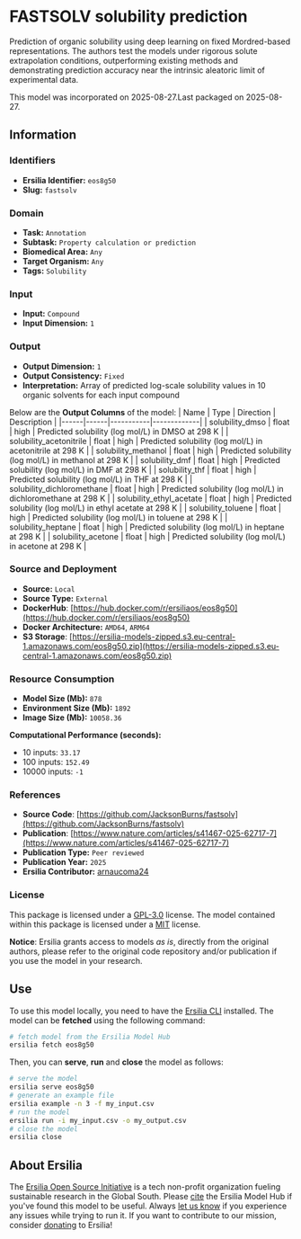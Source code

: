 # FASTSOLV solubility prediction

Prediction of organic solubility using deep learning on fixed Mordred-based representations. The authors test the models under rigorous solute extrapolation conditions, outperforming existing methods and demonstrating prediction accuracy near the intrinsic aleatoric limit of experimental data.

This model was incorporated on 2025-08-27.Last packaged on 2025-08-27.

## Information
### Identifiers
- **Ersilia Identifier:** `eos8g50`
- **Slug:** `fastsolv`

### Domain
- **Task:** `Annotation`
- **Subtask:** `Property calculation or prediction`
- **Biomedical Area:** `Any`
- **Target Organism:** `Any`
- **Tags:** `Solubility`

### Input
- **Input:** `Compound`
- **Input Dimension:** `1`

### Output
- **Output Dimension:** `1`
- **Output Consistency:** `Fixed`
- **Interpretation:** Array of predicted log-scale solubility values in 10 organic solvents for each input compound

Below are the **Output Columns** of the model:
| Name | Type | Direction | Description |
|------|------|-----------|-------------|
| solubility_dmso | float | high | Predicted solubility (log mol/L) in DMSO at 298 K |
| solubility_acetonitrile | float | high | Predicted solubility (log mol/L) in acetonitrile at 298 K |
| solubility_methanol | float | high | Predicted solubility (log mol/L) in methanol at 298 K |
| solubility_dmf | float | high | Predicted solubility (log mol/L) in DMF at 298 K |
| solubility_thf | float | high | Predicted solubility (log mol/L) in THF at 298 K |
| solubility_dichloromethane | float | high | Predicted solubility (log mol/L) in dichloromethane at 298 K |
| solubility_ethyl_acetate | float | high | Predicted solubility (log mol/L) in ethyl acetate at 298 K |
| solubility_toluene | float | high | Predicted solubility (log mol/L) in toluene at 298 K |
| solubility_heptane | float | high | Predicted solubility (log mol/L) in heptane at 298 K |
| solubility_acetone | float | high | Predicted solubility (log mol/L) in acetone at 298 K |


### Source and Deployment
- **Source:** `Local`
- **Source Type:** `External`
- **DockerHub**: [https://hub.docker.com/r/ersiliaos/eos8g50](https://hub.docker.com/r/ersiliaos/eos8g50)
- **Docker Architecture:** `AMD64`, `ARM64`
- **S3 Storage**: [https://ersilia-models-zipped.s3.eu-central-1.amazonaws.com/eos8g50.zip](https://ersilia-models-zipped.s3.eu-central-1.amazonaws.com/eos8g50.zip)

### Resource Consumption
- **Model Size (Mb):** `878`
- **Environment Size (Mb):** `1892`
- **Image Size (Mb):** `10058.36`

**Computational Performance (seconds):**
- 10 inputs: `33.17`
- 100 inputs: `152.49`
- 10000 inputs: `-1`

### References
- **Source Code**: [https://github.com/JacksonBurns/fastsolv](https://github.com/JacksonBurns/fastsolv)
- **Publication**: [https://www.nature.com/articles/s41467-025-62717-7](https://www.nature.com/articles/s41467-025-62717-7)
- **Publication Type:** `Peer reviewed`
- **Publication Year:** `2025`
- **Ersilia Contributor:** [arnaucoma24](https://github.com/arnaucoma24)

### License
This package is licensed under a [GPL-3.0](https://github.com/ersilia-os/ersilia/blob/master/LICENSE) license. The model contained within this package is licensed under a [MIT](LICENSE) license.

**Notice**: Ersilia grants access to models _as is_, directly from the original authors, please refer to the original code repository and/or publication if you use the model in your research.


## Use
To use this model locally, you need to have the [Ersilia CLI](https://github.com/ersilia-os/ersilia) installed.
The model can be **fetched** using the following command:
```bash
# fetch model from the Ersilia Model Hub
ersilia fetch eos8g50
```
Then, you can **serve**, **run** and **close** the model as follows:
```bash
# serve the model
ersilia serve eos8g50
# generate an example file
ersilia example -n 3 -f my_input.csv
# run the model
ersilia run -i my_input.csv -o my_output.csv
# close the model
ersilia close
```

## About Ersilia
The [Ersilia Open Source Initiative](https://ersilia.io) is a tech non-profit organization fueling sustainable research in the Global South.
Please [cite](https://github.com/ersilia-os/ersilia/blob/master/CITATION.cff) the Ersilia Model Hub if you've found this model to be useful. Always [let us know](https://github.com/ersilia-os/ersilia/issues) if you experience any issues while trying to run it.
If you want to contribute to our mission, consider [donating](https://www.ersilia.io/donate) to Ersilia!
